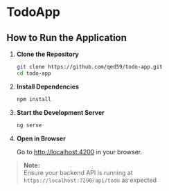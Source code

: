 # TodoApp

## How to Run the Application

1. **Clone the Repository**

   ```sh
   git clone https://github.com/qed59/todo-app.git
   cd todo-app
   ```

2. **Install Dependencies**

   ```sh
   npm install
   ```

3. **Start the Development Server**

   ```sh
   ng serve
   ```

4. **Open in Browser**

   Go to [http://localhost:4200](http://localhost:4200) in your browser.

> **Note:**  
> Ensure your backend API is running at `https://localhost:7290/api/todo` as expected
